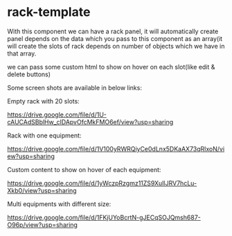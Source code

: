 # rack-template

With this component we can have a rack panel, it will automatically create panel depends on the data which you pass to this component as an array(it will create the slots of rack depends on number of objects which we have in that array.

we can pass some custom html to show on hover on each slot(like edit & delete buttons)

Some screen shots are available in below links:

Empty rack with 20 slots:

https://drive.google.com/file/d/1U-cAUCAdSBblHw_clDApvOfcMkFMO6ef/view?usp=sharing

Rack with one equipment:

https://drive.google.com/file/d/1V100yRWRQiyCe0dLnx5DKaAX73qRlxoN/view?usp=sharing

Custom content to show on hover of each equipment:

https://drive.google.com/file/d/1yWczpRzgmz11ZS9XuIlJRV7hcLu-Xkb0/view?usp=sharing

Multi equipments with different size:

https://drive.google.com/file/d/1FKjUYoBcrtN-gJECqSOJQmsh687-O96p/view?usp=sharing
